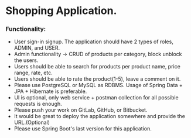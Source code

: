 # Shopping Application.

### Functionality:

* User sign-in signup. The application should have 2 types of roles, ADMIN, and USER.
* Admin functionality -> CRUD of products per category, block unblock the users.
* Users should be able to search for products per product name, price range, rate, etc.
* Users should be able to rate the product(1-5), leave a comment on it.
* Please use PostgreSQL or MySQL as RDBMS. Usage of Spring Data + JPA + Hibernate is preferable.
* UI is optional, only web service + postman collection for all possible requests is enough.
* Please push your work on GitLab, GitHub, or Bitbucket.
* It would be great to deploy the application somewhere and provide the URL.(Optional)
*  Please use Spring Boot's last version for this application.
